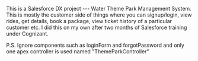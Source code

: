 This is a Salesforce DX project --- Water Theme Park Management System.
This is mostly the customer side of things where you can signup/login, view rides, get details, book a package, view ticket history of a particular customer etc.
I did this on my own after two months of Salesforce training under Cognizant.

P.S. Ignore components such as loginForm and forgotPassword and only one apex controller is used named "ThemeParkController"
